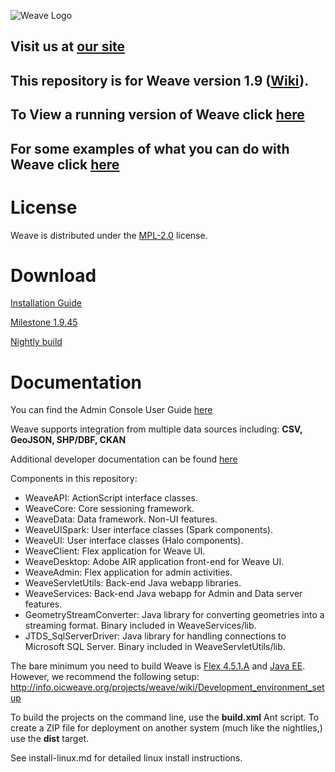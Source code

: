 ![Weave Logo](http://iweave.com/img/weave_logo.png)
## Visit us at [our site](http://iweave.com)

## This repository is for Weave version 1.9 ([Wiki](http://info.iweave.com/projects/weave/wiki)).

## To View a running version of Weave click [here](http://weaveteam.github.io/Weave-Binaries/weave.html)

## For some examples of what you can do with Weave click [here](http://iweave.com/documentation.html#examples)

# License
Weave is distributed under the [MPL-2.0](https://www.mozilla.org/en-US/MPL/2.0/) license.

# Download
[Installation Guide](http://info.iweave.com/projects/weave/wiki/Deployment_Guide)

[Milestone 1.9.45](https://github.com/WeaveTeam/Weave-Binaries/archive/milestone-1.9.45.zip)

[Nightly build](https://github.com/WeaveTeam/Weave-Binaries/zipball/master)

# Documentation
You can find the Admin Console User Guide [here](http://info.iweave.com/projects/weave/wiki/Weave_Administration_Console_User_Guide)

Weave supports integration from multiple data sources including: **CSV, GeoJSON, SHP/DBF, CKAN**  
  
Additional developer documentation can be found [here](http://WeaveTeam.github.com/Weave-Binaries/asdoc/)

Components in this repository:

 * WeaveAPI: ActionScript interface classes.
 * WeaveCore: Core sessioning framework.
 * WeaveData: Data framework. Non-UI features.
 * WeaveUISpark: User interface classes (Spark components).
 * WeaveUI: User interface classes (Halo components).
 * WeaveClient: Flex application for Weave UI.
 * WeaveDesktop: Adobe AIR application front-end for Weave UI.
 * WeaveAdmin: Flex application for admin activities.
 * WeaveServletUtils: Back-end Java webapp libraries.
 * WeaveServices: Back-end Java webapp for Admin and Data server features.
 * GeometryStreamConverter: Java library for converting geometries into a streaming format. Binary included in WeaveServices/lib.
 * JTDS_SqlServerDriver: Java library for handling connections to Microsoft SQL Server. Binary included in WeaveServletUtils/lib.

The bare minimum you need to build Weave is [Flex 4.5.1.A](http://fpdownload.adobe.com/pub/flex/sdk/builds/flex4.5/flex_sdk_4.5.1.21328A.zip) and [Java EE](http://www.oracle.com/technetwork/java/javaee/downloads/index.html).  However, we recommend the following setup: http://info.oicweave.org/projects/weave/wiki/Development_environment_setup

To build the projects on the command line, use the **build.xml** Ant script. To create a ZIP file for deployment on another system (much like the nightlies,) use the **dist** target.

See install-linux.md for detailed linux install instructions.

